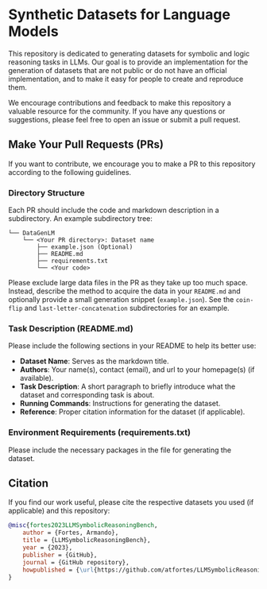 # Synthetic Datasets for Language Models

This repository is dedicated to generating datasets for symbolic and logic reasoning tasks in LLMs. Our goal is to provide an implementation for the generation of datasets that are not public or do not have an official implementation, and to make it easy for people to create and reproduce them.

We encourage contributions and feedback to make this repository a valuable resource for the community. If you have any questions or suggestions, please feel free to open an issue or submit a pull request.

## Make Your Pull Requests (PRs)
If you want to contribute, we encourage you to make a PR to this repository according to the following guidelines.

### Directory Structure
Each PR should include the code and markdown description in a subdirectory.
An example subdirectory tree:

```
└── DataGenLM
    └── <Your PR directory>: Dataset name
        ├── example.json (Optional)
        ├── README.md
        ├── requirements.txt
        └── <Your code>
```

Please exclude large data files in the PR as they take up too much space. Instead, describe the method to acquire the data in your `README.md` and optionally provide a small generation snippet (`example.json`). See the `coin-flip` and `last-letter-concatenation` subdirectories for an example.

### Task Description (README.md)
Please include the following sections in your README to help its better use:

+ **Dataset Name**: Serves as the markdown title.
+ **Authors**: Your name(s), contact (email), and url to your homepage(s) (if available).
+ **Task Description**: A short paragraph to briefly introduce what the dataset and corresponding task is about.
+ **Running Commands**: Instructions for generating the dataset.
+ **Reference**: Proper citation information for the dataset (if applicable).

### Environment Requirements (requirements.txt)
Please include the necessary packages in the file for generating the dataset.

## Citation

If you find our work useful, please cite the respective datasets you used (if applicable) and this repository:

```bibtex
@misc{fortes2023LLMSymbolicReasoningBench,
    author = {Fortes, Armando},
    title = {LLMSymbolicReasoningBench},
    year = {2023},
    publisher = {GitHub},
    journal = {GitHub repository},
    howpublished = {\url{https://github.com/atfortes/LLMSymbolicReasoningBench}}
}
```
